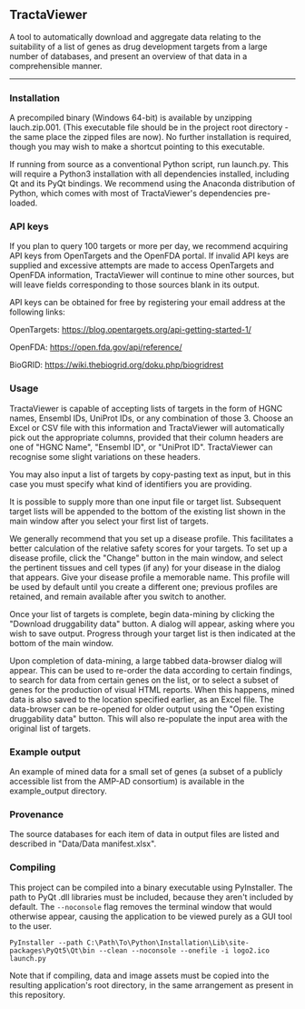 ## TractaViewer

A tool to automatically download and aggregate data relating to the suitability of a list of genes as drug development targets from a large number of databases, and present an overview of that data in a comprehensible manner. 

-----

### Installation

A precompiled binary (Windows 64-bit) is available by unzipping lauch.zip.001. (This executable file should be in the project root directory - the same place the zipped files are now). No further installation is required, though you may wish to make a shortcut pointing to this executable. 

If running from source as a conventional Python script, run launch.py. This will require a Python3 installation with all dependencies installed, including Qt and its PyQt bindings. We recommend using the Anaconda distribution of Python, which comes with most of TractaViewer's dependencies pre-loaded.

### API keys

If you plan to query 100 targets or more per day, we recommend acquiring API keys from OpenTargets and the OpenFDA portal. If invalid API keys are supplied and excessive attempts are made to access OpenTargets and OpenFDA information, TractaViewer will continue to mine other sources, but will leave fields corresponding to those sources blank in its output.

API keys can be obtained for free by registering your email address at the following links:

OpenTargets: https://blog.opentargets.org/api-getting-started-1/

OpenFDA: https://open.fda.gov/api/reference/

BioGRID: https://wiki.thebiogrid.org/doku.php/biogridrest

### Usage

TractaViewer is capable of accepting lists of targets in the form of HGNC names, Ensembl IDs, UniProt IDs, or any combination of those 3. Choose an Excel or CSV file with this information and TractaViewer will automatically pick out the appropriate columns, provided that their column headers are one of "HGNC Name", "Ensembl ID", or "UniProt ID". TractaViewer can recognise some slight variations on these headers. 

You may also input a list of targets by copy-pasting text as input, but in this case you must specify what kind of identifiers you are providing.

It is possible to supply more than one input file or target list. Subsequent target lists will be appended to the bottom of the existing list shown in the main window after you select your first list of targets. 

We generally recommend that you set up a disease profile. This facilitates a better calculation of the relative safety scores for your targets. To set up a disease profile, click the "Change" button in the main window, and select the pertinent tissues and cell types (if any) for your disease in the dialog that appears. Give your disease profile a memorable name. This profile will be used by default until you create a different one; previous profiles are retained, and remain available after you switch to another.   

Once your list of targets is complete, begin data-mining by clicking the "Download druggability data" button. A dialog will appear, asking where you wish to save output. Progress through your target list is then indicated at the bottom of the main window.

Upon completion of data-mining, a large tabbed data-browser dialog will appear. This can be used to re-order the data according to certain findings, to search for data from certain genes on the list, or to select a subset of genes for the production of visual HTML reports. When this happens, mined data is also saved to the location specified earlier, as an Excel file. The data-browser can be re-opened for older output using the "Open existing druggability data" button. This will also re-populate the input area with the original list of targets. 

### Example output

An example of mined data for a small set of genes (a subset of a publicly accessible list from the AMP-AD consortium) is available in the example_output directory.

### Provenance

The source databases for each item of data in output files are listed and described in "Data/Data manifest.xlsx".

### Compiling

This project can be compiled into a binary executable using PyInstaller. The path to PyQt .dll libraries must be included, because they aren't included by default. The `--noconsole` flag removes the terminal window that would otherwise appear, causing the application to be viewed purely as a GUI tool to the user.

```PyInstaller --path C:\Path\To\Python\Installation\Lib\site-packages\PyQt5\Qt\bin --clean --noconsole --onefile -i logo2.ico launch.py```

Note that if compiling, data and image assets must be copied into the resulting application's root directory, in the same arrangement as present in this repository. 

